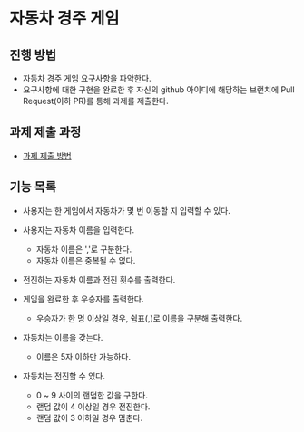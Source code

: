 # 자동차 경주 게임
## 진행 방법
* 자동차 경주 게임 요구사항을 파악한다.
* 요구사항에 대한 구현을 완료한 후 자신의 github 아이디에 해당하는 브랜치에 Pull Request(이하 PR)를 통해 과제를 제출한다.

## 과제 제출 과정
* [과제 제출 방법](https://github.com/next-step/nextstep-docs/tree/master/precourse)

## 기능 목록
- 사용자는 한 게임에서 자동차가 몇 번 이동할 지 입력할 수 있다.
- 사용자는 자동차 이름을 입력한다.
  - 자동차 이름은 ','로 구분한다.
  - 자동차 이름은 중복될 수 없다.

- 전진하는 자동차 이름과 전진 횟수를 출력한다.
- 게임을 완료한 후 우승자를 출력한다.
  - 우승자가 한 명 이상일 경우, 쉼표(,)로 이름을 구분해 출력한다.

- 자동차는 이름을 갖는다.
  - 이름은 5자 이하만 가능하다.
- 자동차는 전진할 수 있다.
  - 0 ~ 9 사이의 랜덤한 값을 구한다.
  - 랜덤 값이 4 이상일 경우 전진한다.
  - 랜덤 값이 3 이하일 경우 멈춘다.